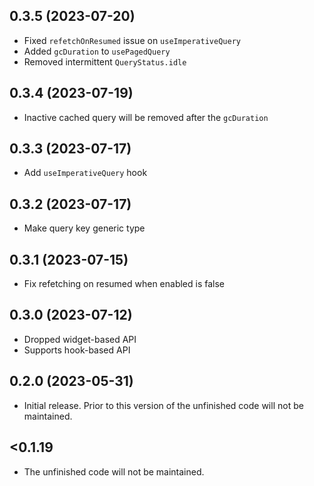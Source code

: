 ## 0.3.5 (2023-07-20)

- Fixed `refetchOnResumed` issue on `useImperativeQuery`
- Added `gcDuration` to `usePagedQuery`
- Removed intermittent `QueryStatus.idle`

## 0.3.4 (2023-07-19)

- Inactive cached query will be removed after the `gcDuration`

## 0.3.3 (2023-07-17)

- Add `useImperativeQuery` hook

## 0.3.2 (2023-07-17)

- Make query key generic type

## 0.3.1 (2023-07-15)

- Fix refetching on resumed when enabled is false

## 0.3.0 (2023-07-12)

- Dropped widget-based API
- Supports hook-based API

## 0.2.0 (2023-05-31)

- Initial release. Prior to this version of the unfinished code will not be maintained.

## <0.1.19

- The unfinished code will not be maintained.
